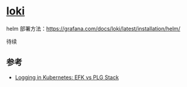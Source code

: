 # [loki](https://github.com/grafana/loki/)

helm 部署方法：https://grafana.com/docs/loki/latest/installation/helm/

待续

## 参考

- [Logging in Kubernetes: EFK vs PLG Stack](https://www.cncf.io/blog/2020/07/27/logging-in-kubernetes-efk-vs-plg-stack/)
